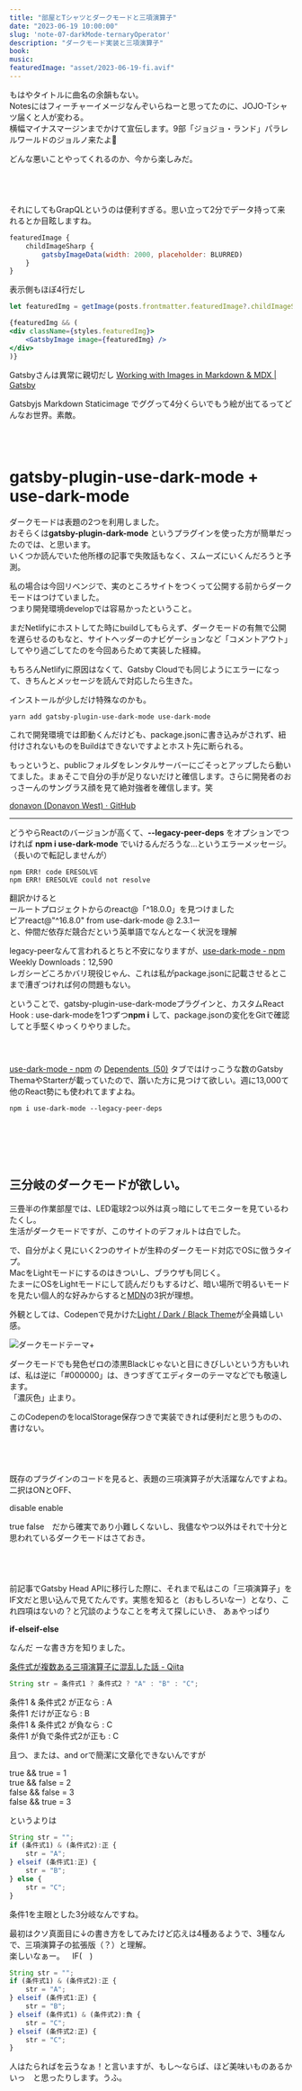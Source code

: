 ```yaml
---
title: "部屋とTシャツとダークモードと三項演算子"
date: "2023-06-19 10:00:00"
slug: 'note-07-darkMode-ternaryOperator'
description: "ダークモード実装と三項演算子"
book:
music:
featuredImage: "asset/2023-06-19-fi.avif"
---
```


もはやタイトルに曲名の余韻もない。<br>
Notesにはフィーチャーイメージなんぞいらねーと思ってたのに、JOJO-Tシャツ届くと人が変わる。<br>
横幅マイナスマージンまでかけて宣伝します。9部「ジョジョ・ランド」パラレルワールドのジョルノ来たよ💜

どんな悪いことやってくれるのか、今から楽しみだ。

<span style="display: block;margin-bottom: 5em;"></span>



それにしてもGrapQLというのは便利すぎる。思い立って2分でデータ持って来れるとか目眩しますね。



```jsx
featuredImage {
	childImageSharp {
		gatsbyImageData(width: 2000, placeholder: BLURRED)
	}
}
```

表示側もほぼ4行だし

```jsx
let featuredImg = getImage(posts.frontmatter.featuredImage?.childImageSharp?.gatsbyImageData)

{featuredImg && (
<div className={styles.featuredImg}>
	<GatsbyImage image={featuredImg} />
</div>
)}
```

Gatsbyさんは異常に親切だし
[Working with Images in Markdown & MDX | Gatsby](https://www.gatsbyjs.com/docs/how-to/images-and-media/working-with-images-in-markdown/)

Gatsbyjs Markdown Staticimage でググって4分くらいでもう絵が出てるってどんなお世界。素敵。

<span style="display: block;margin-bottom: 6em;"></span>






# gatsby-plugin-use-dark-mode + use-dark-mode

ダークモードは表題の2つを利用しました。<br>
おそらくは**gatsby-plugin-dark-mode** というプラグインを使った方が簡単だったのでは、と思います。<br>
いくつか読んでいた他所様の記事で失敗話もなく、スムーズにいくんだろうと予測。

私の場合は今回リベンジで、実のところサイトをつくって公開する前からダークモードはつけていました。<br>
つまり開発環境developでは容易かったということ。

まだNetlifyにホストしてた時にbuildしてもらえず、ダークモードの有無で公開を遅らせるのもなと、サイトヘッダーのナビゲーションなど「コメントアウト」してやり過ごしてたのを今回あらためて実装した経緯。

もちろんNetlifyに原因はなくて、Gatsby Cloudでも同じようにエラーになって、きちんとメッセージを読んで対応したら生きた。

インストールが少しだけ特殊なのかも。

```bash:title=bash
yarn add gatsby-plugin-use-dark-mode use-dark-mode
```

これで開発環境では即動くんだけども、package.jsonに書き込みがされず、紐付けされないものをBuildはできないですよとホスト先に断られる。

もっというと、publicフォルダをレンタルサーバーにごそっとアップしたら動いてました。まぁそこで自分の手が足りないだけと確信します。さらに開発者のおっさーんのサングラス顔を見て絶対強者を確信します。笑

[donavon (Donavon West) · GitHub](https://github.com/donavon)

<hr>

どうやらReactのバージョンが高くて、**--legacy-peer-deps** をオプションでつければ
**npm i use-dark-mode** でいけるんだろうな...というエラーメッセージ。（長いので転記しませんが）

```bash:title=bash
npm ERR! code ERESOLVE
npm ERR! ERESOLVE could not resolve
```
翻訳かけると<br>
ールートプロジェクトからのreact@「^18.0.0」を見つけました<br>
ピアreact@"^16.8.0" from use-dark-mode @ 2.3.1ー<br>
と、仲間だ依存だ競合だという英単語でなんとなーく状況を理解<br>

legacy-peerなんて言われるとちと不安になりますが、[use-dark-mode - npm](https://www.npmjs.com/package/use-dark-mode?activeTab=readme)　Weekly Downloads：12,590<br>
レガシーどころかバリ現役じゃん、これは私がpackage.jsonに記載させるとこまで漕ぎつければ何の問題もない。

ということで、gatsby-plugin-use-dark-modeプラグインと、カスタムReact Hook : use-dark-modeを1つずつ**npm i** して、package.jsonの変化をGitで確認してと手堅くゆっくりやりました。

<span style="display: block;margin-bottom: 4em;"></span>




[use-dark-mode - npm](https://www.npmjs.com/package/use-dark-mode?activeTab=readme) の [Dependents (50)](https://www.npmjs.com/package/use-dark-mode?activeTab=dependencies) タブではけっこうな数のGatsby ThemaやStarterが載っていたので、躓いた方に見つけて欲しい。週に13,000て他のReact勢にも使われてますよね。

```bash:title=bash
npm i use-dark-mode --legacy-peer-deps
```

<span style="display: block;margin-bottom: 8em;"></span>



## 三分岐のダークモードが欲しい。

三畳半の作業部屋では、LED電球2つ以外は真っ暗にしてモニターを見ているわたくし。<br>
生活がダークモードですが、このサイトのデフォルトは白でした。<br>

で、自分がよく見にいく2つのサイトが生粋のダークモード対応でOSに倣うタイプ。<br>
MacをLightモードにするのはきついし、ブラウザも同じく。<br>
たまーにOSをLightモードにして読んだりもするけど、暗い場所で明るいモードを見たい個人的な好みからすると[MDN](https://developer.mozilla.org/ja/)の3択が理想。

外観としては、Codepenで見かけた[Light / Dark / Black Theme](https://codepen.io/havardob/pen/dyOJyje)が全員嬉しい感。


<img src="asset/2023-06-19-3.png" alt="ダークモードテーマ+">



ダークモードでも発色ゼロの漆黒Blackじゃないと目にきびしいという方もいれば、私は逆に「#000000」は、きつすぎてエディターのテーマなどでも敬遠します。<br>
「濃灰色」止まり。

このCodepenのをlocalStorage保存つきで実装できれば便利だと思うものの、書けない。

<span style="display: block;margin-bottom: 5em;"></span>


既存のプラグインのコードを見ると、表題の三項演算子が大活躍なんですよね。<br>
二択はONとOFF、

disable
enable

true
false　だから確実であり小難しくないし、我儘なやつ以外はそれで十分と思われているダークモードはさておき。


<span style="display: block;margin-bottom: 5em;"></span>


前記事でGatsby Head APIに移行した際に、それまで私はこの「三項演算子」をIF文だと思い込んで見てたんです。実態を知ると（おもしろいなー）となり、これ四項はないの？と冗談のようなことを考えて探しにいき、
あぁやっぱり 

<strong>if-elseif-else</strong>

なんだ ーな書き方を知りました。

[条件式が複数ある三項演算子に混乱した話 - Qiita](https://qiita.com/riekure/items/e510dba2e507403d990a?utm_source=pocket_saves)


```js
String str = 条件式1 ? 条件式2 ? "A" : "B" : "C";
```

条件1 & 条件式2 が正なら : A<br>
条件1 だけが正なら : B<br>
条件1 & 条件式2 が負なら : C<br>
条件1 が負で条件式2が正も : C<br>

且つ、または、and orで簡潔に文章化できないんですが

true && true = 1<br>
true && false = 2<br>
false && false = 3<br>
false && true = 3<br>

というよりは

```js
String str = "";
if (条件式1) & (条件式2):正 {
	str = "A";
} elseif (条件式1:正) {
	str = "B";
} else {
	str = "C";
}
```


条件1を主眼とした3分岐なんですね。<br>

最初はクソ真面目に↓の書き方をしてみたけど応えは4種あるようで、3種なんで、三項演算子の拡張版（？）と理解。<br>
楽しいなぁー。&emsp;IF(&emsp;)


```js
String str = "";
if (条件式1) & (条件式2):正 {
	str = "A";
} elseif (条件式1:正) {
	str = "B";
} elseif (条件式1) & (条件式2):負 {
	str = "C";
} elseif (条件式2:正) {
	str = "C";
}
```

人はたらればを云うなぁ！と言いますが、もし〜ならば、ほど美味いものあるかいっ　と思ったりします。うふ。

<span style="display: block;margin-bottom: 5em;"></span>